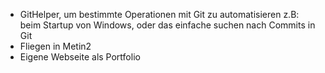 - GitHelper, um bestimmte Operationen mit Git zu automatisieren z.B: beim Startup von Windows, oder das einfache suchen nach Commits in Git
- Fliegen in Metin2
- Eigene Webseite als Portfolio